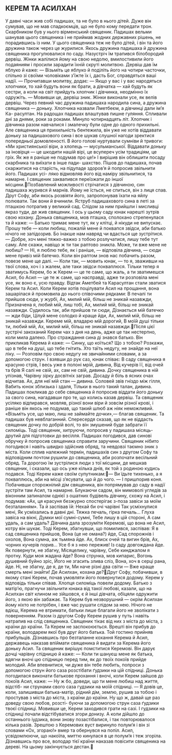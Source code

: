 ## КЕРЕМ ТА АСИЛХАН
У давні часи жив собі падишах, та не було в нього дітей. Дуже він сумував, що не мав спадкоємців, що не було кому передати трон. Скарбником був у нього вірменський священик. Падишах вельми шанував цього священика і не приймав жодних державних рішень, не порадившись із ним. У цього священика теж не було дітей, і він та його дружина також через це журилися.
Якось дружина падишаха й дружина священика прогулювалися по саду. Назустріч їм трапився білобородий дервіш. Жінки жалілися йому на свою недолю, вмилостивили його подаяниям і просили зарадити їхній скруті молитвою. Дервіш дав їм яблуко й каже:
— Візьміть це яблуко й поділіть його на чотири часточки, спільно зі своїми чоловіками з’їжте їх і, дасть Бог, справдяться ваші надії. — Прочитавши молитву, додає: — Якщо у вас і у вас народяться хлопчики, то хай будуть вони як брати, а дівчатка — хай будуть як сестри, а коли на світ прийдуть хлопчик і дівчинка, неодмінно їх одружіть. — Мовивши це, дервіш зник.
Жінки виконали усе, як велів дервіш. Через певний час дружина падишаха народила сина, а дружина священика — доньку. Хлопчика назвали Лметбеєм, а дівчинці дали ім’я Ка- расултан. На радощах падишах влаштував пишне гуляння.
Спливали дні за днями, роки за роками. Минуло чотирнадцять літ. Хлопчик і дівчинка разом навчалися і змалечку були одне до одного прихильні. Але священика ця прихильність бентежила, він уже не хотів віддавати доньку за падишахового сина і все шукав слушної нагоди зректися попередньої домовленості. В його голові нуртували сумніви й тривоги: «Ми християнської віри, а хлопець — мусульманської. Віддавати доньку за іновірця — це шкодити нашій вірі, це всупереч усім традиціям, це гріх. Як же я раніше не подумав про це!» І вирішив він облишити посаду скарбника та виїхати в інше пади- шахство. Пішов до падишаха, почав скаржитися на старість, на підупаде здоров’я й попросив звільнити його. Падишах усі- ляко відмовляв його від наміру звільнитися, та намарне. І священик заквапився переїзжати до іншої місцини.Позбавлений можливості стрічатися з дівчиною, син падишаха журився й марнів. Йому не їсться, не спиться, він з лиця спав. Друт Софу, аби якось розвіяти його, запропонував їхати на яйлу полювати. Так вони й вчинили. Яструб падишахового сина в леті за пташкою потрапив у великий сад. Слідом за ним прийшли і мисливці якраз туди, де жив священик. І ось у цьому саду юнак нарешті зутрів свою кохану. Донька священика, мов пташка, сполохано стрепенулася та й каже:
— Батько тримає мене тут, як у клітці, й нікуди не випускає. Прошу тебе — коли любиш, пожалій мене й поквапся звідси, аби батько нічого не запідозрив. Бо інакше нам навряд чи вдасться ще зустрітися.
— Добре, хоч мені тяжко-важко з тобою розлучатися, лишу тебе тут саму. Але скажи, навіщо ж ти так раптово зникла. Може, ти вже мене не любиш?
— Ні, я люблю тебе, як і раніше, — відповіла дівчина, — сюди мене привіз мій батечко. Коли він раптом знов нас побачить разом, повезе мене ще далі.
— Коли так, — мовить юнак, — то я, зваживши на твої слова, хоч і з жалем, але таки звідси покваплюся. Тільки тепер я зватимусь Керем, бо ж Керем — це те саме, що жаль, а ти зватимешся Асил, бо Асил — це те ж саме, що насправді, адже ти розповіла мені усе, як воно є, усю правду.
Відтак Аметбей та Карасултан стали зватися Керем та Асил. Коли Керем хотів поцілувати Асил на прощання, вона зашарілася й промовила до нього співочими рядками:
В печалі ти прийшов сюди, у журбі,
Ах, милий мій, більш не зникай назавжди, Призначена я, любий мій, лиш тобі,
Ах, милий мій, більш не зникай назавжди.
Судилось так, аби прийшов ти сюди,
Дізнається мій батечко — жди біди,
Цілуй мене солодко й краще йди,
Ах, милий мій, більш не зникай назавжди.
Кереме мій, владарю мій дорогий,
В моїй душі тільки ти, любий мій,
Ах, милий мій, більш не зникай назавжди.Після цієї зустрічі закоханий Керем чах з дня на день, адже це так нестерпно, коли мила далеко. Про страждання сина ді знався батько. Він прикликав Керема й каже:
— Синку, що коїться? Що з тобою? Розкажи, що в тебе на душі, що тебе гнітить. Хто таїть недугу, не знайде на неї ліку.
— Розповім про свою недугу не звичайними словами, а за допомогою струн.
І взявши до рук саз, юнак співає:
В саду священика я красуню стрів,
І весь уже в полоні мрій, дивина,
Від кучерів її, від очей та брів Я салі не свій, ах, сам не свій, дивина.
Дочку священика в ній упізнав,
Чарівну зірку досвітніх заграв.
Досаду й біль в ясних очах відчитав.
Ах, для неї мій стан — дивина.
Соловей звів гніздо між гілля,
Вабить юнок зблизька і здаля,
Тільки в нього такий талан, дивина.
Падишах покликав до себе священика й попросив віддати його доньку за свого сина, нагадавши про те, що колись казав дервіш. Та священик усіляко відпирався, мовляв, різної вони віри й зовсім різної крові, і раніше він якось не подумав, що такий шлюб аж ніяк неможливий. «Візьміть усе, що маю, лиш не займайте дочки»,— благав священик.
Та падишах був невблаганний. Спересердя сказав, що як не віддасть священик дочку по добрій волі, то він змушений буде забрати її силоміць. Тоді священик, хитруючи, попросив у падишаха місяць-друтий для підготовки до весілля. Падишах погодився, дав синові обручку й попросив священика справити заручини. Священик нібито погодився і навіть швидко здійснив обряд, та невдовзі таємно зник з міста.
Коли сплив належний термін, падишахів син з другом Софу та відповідним почтом рушили до священика, аби розпочати весільний обряд. Та дорогою їм зустрілися люди з тої місцини, де мешкав священик, і сказали, що ось уже кілька днів, як той з родиною кудись подався. Тоді Керем каже своїм супутникам:— Ви їдьте тихенько, а я покваплюсь, аби на місці з’ясувати, що й до чого. — І пришпорив коня.
Побачивши спорожнілий дім священика, він попрямував до саду в надії зустріти там Асил, та намарне. Блукаючи садом, він мимоволі угледів за віконним запиналом однієї з ошатних будівель дівчину, схожу на Асил, і подумав: «Ах, ця красуня безжурно спостерігає з-поза завіси за моїм безталанням». Та й заспівав їй:
Нехай би очі чарівні Так усміхнулися мені,
Як усміхались в давні дні.
Тяжка печаль, гірка печаль...
Глуха завіса на вікні,
Думки мої сумні-сумні,
Тебе лишу в цій стороні,
А сам удаль, а сам удаль?
Дівчина дала зрозуміти Керемові, що вона не Асил, котру він шукає. Тоді Керем, збагнувши, що помилився, заспівав:
Я в сад священика прийшов,
Вона (це не омана?) йде,
Сад спорожнів і охолов,
Вона сумна, аж тьмяна йде.
Ах, блиск очей та вигин брів,
Ах, чорних кучерів порив...
Усе б я з нею пережив!
Із саду довгождана йде.
Як повернути, не збагну,
Місяцелику, чарівну,
Себе кинджалом я протну.
Куди моя жадана йде?
Вона струнка, мов кипарис,
Вогонь душевний буйно зріс,
Його не згасить злива сліз,
Вона, хоч в серці рана, йде.
Ні, не збагну, де я, де ти,
Ми наче різні два світи —
Вже краще смерть мені знайти!
Де Асилхан, кохана де?Друг Софу, побачивши, в якому стані Керем, почав умовляти його повернутися додому. Керем у відповідь тільки співав. Хлопця силоміць повели додому.
Батько з матір’ю, прагнучи звільнити юнака від такої любові, казали, що на Асилхан світ клином не зійшовся, є й інші дівчата, обіцяли одружити його, з якою він забажає. Та Керем був незворушний — окрім Асилхан йому ніхто не потрібен, і вже час рушати слідом за нею. Нічого не вдієш, Керема не втримати, батьки лише благали його не зволікати з поверненням.
Разом із другом Софу Керем рушив у путь і навіть натрапив на слід священика. Священик тікає від них з міста до міста, з країни до країни. Та Керем не заспокоюється. Врешті він прибув до країни, володарем якої був друг його батька. Той гостино прийняв прибульців. Дізнавшись про безталанне кохання Керема й Асил, державець наказав впіймати священика й видати за Керема його доньку Асил.
Та священик вирішує помститися Керемові. Він дарує дочці чарівну спідницю й каже:
— Коли ти шануєш мене як батька, вдягни вночі цю спідницю перед тим, як до твоїх покоїв прийде молодий. Аби впевнитися, чи дуже він тебе любить, попроси з допомогою струн його саза розстібати ґудзики на цій спідниці.
Донька погодилася виконати батькове прохання і вночі, коли Керем зайшов до покоїв Асил, каже:
— Ну ж бо, доведи, що ти мене любиш над життя, відстіб- ни струнами свого саза гудзики на моїй спідниці.
— Я довів це, коли, залишивши батька-матір, рідний дім, землю, рушив за тобою і простував з міста до міста, з країни до країни. Ну що ж, давай ще раз доведу свою любов, розсті- буючи за допомогою струн саза ґудзики твоєї спідниці.
Мовивши це, Керем заходився грати на сазі. І гудзики на спідниці почали відстібуватися згори донизу. А коли дійшло до останнього іудзика, вони знову позастібалися, і так повторювалося кілька разів. Зрештою з Керемових вуст виринуло полум’я і він зі словами «Ох, згораю!» вмер та обернувся на попіл. Асил, усвідомлюючи, що накоїла, миттю кинулася в це полум’я і теж згоріла. Дізнавшись про все, володар тієї країни наказав повісити священика на дереві. На цьому закінчується дестан.
